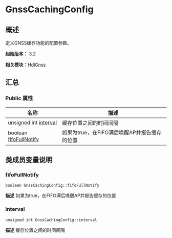 # GnssCachingConfig


## 概述

定义GNSS缓存功能的配置参数。

**起始版本：** 3.2

**相关模块：**[HdiGnss](_hdi_gnss.md)


## 汇总


### Public 属性

| 名称 | 描述 | 
| -------- | -------- |
| unsigned int [interval](#interval) | 缓存位置之间的时间间隔  | 
| boolean [fifoFullNotify](#fifofullnotify) | 如果为true，在FIFO满后唤醒AP并报告缓存的位置  | 


## 类成员变量说明


### fifoFullNotify

```
boolean GnssCachingConfig::fifoFullNotify
```
**描述**
如果为true，在FIFO满后唤醒AP并报告缓存的位置


### interval

```
unsigned int GnssCachingConfig::interval
```
**描述**
缓存位置之间的时间间隔
